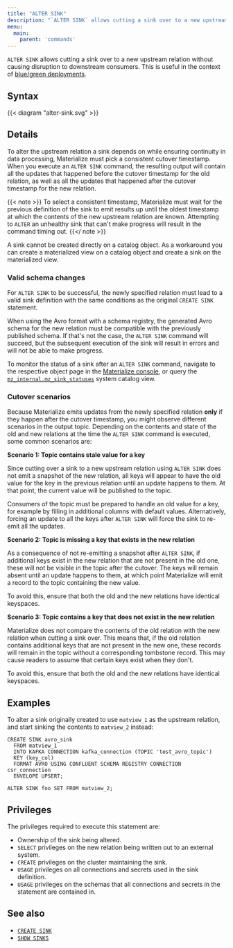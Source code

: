 ```yaml
---
title: "ALTER SINK"
description: "`ALTER SINK` allows cutting a sink over to a new upstream relation without causing disruption to downstream consumers."
menu:
  main:
    parent: 'commands'
---
```


`ALTER SINK` allows cutting a sink over to a new upstream relation without
causing disruption to downstream consumers. This is useful in the context
of [blue/green deployments](/manage/dbt/development-workflows/#bluegreen-deployments).

## Syntax

{{< diagram "alter-sink.svg" >}}

## Details

To alter the upstream relation a sink depends on while ensuring continuity in
data processing, Materialize must pick a consistent cutover timestamp. When you
execute an `ALTER SINK` command, the resulting output will contain all the
updates that happened before the cutover timestamp for the old relation, as
well as all the updates that happened after the cutover timestamp for the new
relation.

{{< note >}}
To select a consistent timestamp, Materialize must wait for the previous
definition of the sink to emit results up until the oldest timestamp at which
the contents of the new upstream relation are known. Attempting to `ALTER` an
unhealthy sink that can't make progress will result in the command timing out.
{{</ note >}}

A sink cannot be created directly on a catalog object. As a workaround you can
create a materialized view on a catalog object and create a sink on the
materialized view.

### Valid schema changes

For `ALTER SINK` to be successful, the newly specified relation must lead to a
valid sink definition with the same conditions as the original `CREATE SINK`
statement.

When using the Avro format with a schema registry, the generated Avro
schema for the new relation must be compatible with the previously published
schema. If that's not the case, the `ALTER SINK` command will succeed, but the
subsequent execution of the sink will result in errors and will not be able to
make progress.

To monitor the status of a sink after an `ALTER SINK` command, navigate to the
respective object page in the [Materialize console](https://console.materialize.com/),
or query the [`mz_internal.mz_sink_statuses`](/sql/system-catalog/mz_internal/#mz_sink_statuses)
system catalog view.

### Cutover scenarios

Because Materialize emits updates from the newly specified relation **only** if
they happen after the cutover timestamp, you might observe different scenarios
in the output topic. Depending on the contents and state of the old and new
relations at the time the `ALTER SINK` command is executed, some common
scenarios are:

**Scenario 1: Topic contains stale value for a key**

Since cutting over a sink to a new upstream relation using `ALTER SINK` does not
emit a snapshot of the new relation, all keys will appear to have the old value
for the key in the previous relation until an update happens to them. At that
point, the current value will be published to the topic.

Consumers of the topic must be prepared to handle an old value for a key, for
example by filling in additional columns with default values. Alternatively,
forcing an update to all the keys after `ALTER SINK` will force the sink to
re-emit all the updates.

**Scenario 2: Topic is missing a key that exists in the new relation**

As a consequence of not re-emitting a snapshot after `ALTER SINK`, if additional
keys exist in the new relation that are not present in the old one, these will
not be visible in the topic after the cutover. The keys will remain absent
until an update happens to them, at which point Materialize will emit a record
to the topic containing the new value.

To avoid this, ensure that both the old and the new relations have identical
keyspaces.

**Scenario 3: Topic contains a key that does not exist in the new relation**

Materialize does not compare the contents of the old relation with the new
relation when cutting a sink over. This means that, if the old relation
contains additional keys that are not present in the new one, these records
will remain in the topic without a corresponding tombstone record. This may
cause readers to assume that certain keys exist when they don't.

To avoid this, ensure that both the old and the new relations have identical
keyspaces.

## Examples

To alter a sink originally created to use `matview_1` as the upstream relation,
and start sinking the contents to `matview_2` instead:

```mzsql
CREATE SINK avro_sink
  FROM matview_1
  INTO KAFKA CONNECTION kafka_connection (TOPIC 'test_avro_topic')
  KEY (key_col)
  FORMAT AVRO USING CONFLUENT SCHEMA REGISTRY CONNECTION csr_connection
  ENVELOPE UPSERT;
```

```mzsql
ALTER SINK foo SET FROM matview_2;
```

## Privileges

The privileges required to execute this statement are:

- Ownership of the sink being altered.
- `SELECT` privileges on the new relation being written out to an external system.
- `CREATE` privileges on the cluster maintaining the sink.
- `USAGE` privileges on all connections and secrets used in the sink definition.
- `USAGE` privileges on the schemas that all connections and secrets in the statement are contained in.

## See also

- [`CREATE SINK`](/sql/create-sink/)
- [`SHOW SINKS`](/sql/show-sinks)
